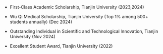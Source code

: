 - First-Class Academic Scholarship, Tianjin University (2023,2024)

- Wu Qi Medical Scholarship, Tianjin University (Top 1% among 500+ students annually)	(Dec 2024)

- Outstanding Individual in Scientific and Technological Innovation, Tianjin University	(Nov 2024)

- Excellent Student Award, Tianjin University (2022)
